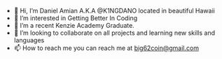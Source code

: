 - 👋 Hi, I’m Daniel Amian A.K.A @K1NGDANO located in beautiful Hawaii
- 👀 I’m interested in Getting Better In Coding
- 🌱 I’m a recent Kenzie Academy Graduate.
- 💞️ I’m looking to collaborate on all projects and learning new skills and languages
- 📫 How to reach me you can reach me at big62coin@gmail.com

<!---
K1NGDANO/K1NGDANO is a ✨ special ✨ repository because its `README.md` (this file) appears on your GitHub profile.
You can click the Preview link to take a look at your changes.
--->
